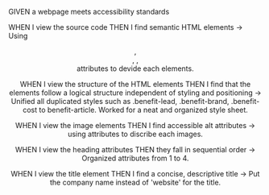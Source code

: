 GIVEN a webpage meets accessibility standards

WHEN I view the source code
THEN I find semantic HTML elements
->  Using <Header>, <nav>, <content>, <article> attributes to devide each elements.


WHEN I view the structure of the HTML elements
THEN I find that the elements follow a logical structure independent of styling and positioning
->  Unified all duplicated styles such as .benefit-lead, .benefit-brand, .benefit-cost to benefit-article. Worked for a neat and organized style sheet.


WHEN I view the image elements
THEN I find accessible alt attributes
->  using <alt> attributes to discribe each images.

WHEN I view the heading attributes
THEN they fall in sequential order
->  Organized <h> attributes from 1 to 4.

WHEN I view the title element
THEN I find a concise, descriptive title
->  Put the company name instead of 'website' for the title.